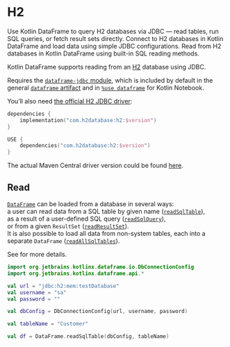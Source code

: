 # H2

<web-summary>
Use Kotlin DataFrame to query H2 databases via JDBC — read tables, run SQL queries, or fetch result sets directly.
</web-summary>

<card-summary>
Connect to H2 databases in Kotlin DataFrame and load data using simple JDBC configurations.
</card-summary>

<link-summary>
Read from H2 databases in Kotlin DataFrame using built-in SQL reading methods.
</link-summary>


Kotlin DataFrame supports reading from an [H2](https://www.h2database.com/html/main.html) database using JDBC.

Requires the [`dataframe-jdbc` module](Modules.md#dataframe-jdbc),
which is included by default in the general [`dataframe` artifact](Modules.md#dataframe-general)
and in [`%use dataframe`](gettingStartedKotlinNotebook.md#integrate-kotlin-dataframe) for Kotlin Notebook.

You’ll also need [the official H2 JDBC driver](https://www.h2database.com/html/main.html):

<tabs>
<tab title="Gradle project">

```kotlin
dependencies {
    implementation("com.h2database:h2:$version")
}
```

</tab>
<tab title="Kotlin Notebook">


```kotlin
USE {
    dependencies("com.h2database:h2:$version")
}
```

</tab>
</tabs>

The actual Maven Central driver version could be found
[here](https://mvnrepository.com/artifact/com.h2database/h2).

## Read

[`DataFrame`](DataFrame.md) can be loaded from a database in several ways:  
a user can read data from a SQL table by given name ([`readSqlTable`](readSqlDatabases.md)),  
as a result of a user-defined SQL query ([`readSqlQuery`](readSqlDatabases.md)),  
or from a given `ResultSet` ([`readResultSet`](readSqlDatabases.md)).  
It is also possible to load all data from non-system tables, each into a separate `DataFrame` ([`readAllSqlTables`](readSqlDatabases.md)).

See [](readSqlDatabases.md) for more details.

```kotlin
import org.jetbrains.kotlinx.dataframe.io.DbConnectionConfig
import org.jetbrains.kotlinx.dataframe.api.*

val url = "jdbc:h2:mem:testDatabase"
val username = "sa"
val password = ""

val dbConfig = DbConnectionConfig(url, username, password)

val tableName = "Customer"

val df = DataFrame.readSqlTable(dbConfig, tableName)
```

